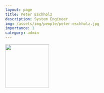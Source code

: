 ```yaml
---
layout: page
title: Peter Eschholz
description: System Engineer
img: /assets/img/people/peter-eschholz.jpg
importance: 1
category: admin
---
```


<img src="{{ page.img }}" style="float: left; width: 10em; padding-right: 1em; padding-bottom: 1em"/>
